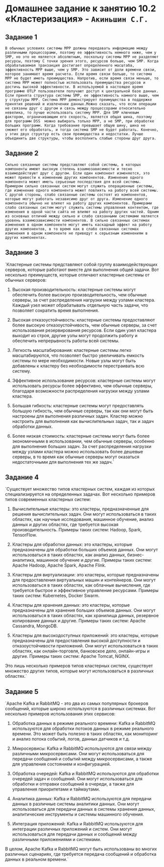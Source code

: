 # Домашнее задание к занятию 10.2 «Кластеризация» - `Акиньшин С.Г.`


## Задание 1

`В обычных условиях системы MPP должны передавать информацию между различными процессорами, поэтому ее эффективность немного ниже, чем у SMP, но это не является абсолютным, поскольку системы MPP не разделяют ресурсы, поэтому С точки зрения этого, ресурсов больше, чем SMP. Когда обрабатываемая транзакция достигает определенного масштаба, эффективность MPP выше, чем у SMP. Это зависит от доли времени связи, которое занимает время расчета. Если время связи больше, то система MPP не будет иметь преимущества. Напротив, если время связи меньше, то система MPP может полностью использовать преимущества ресурсов и достичь высокой эффективности. В используемой в настоящее время программе OTLP пользователи получают доступ к центральной базе данных. Если принята структура системы SMP, ее эффективность намного выше, чем у структуры MPP. Система MPP демонстрирует преимущества в поддержке принятия решений и извлечении данных.Можно сказать, что если операции не связаны друг с другом и связь между процессорами относительно невелика, то лучше использовать систему MPP. Для SMP ключевым фактором, ограничивающим его скорость, является общая шина, поэтому для программ DSS  можно выбирать только MPP, а не SMP, при обработке больших программ. Когда требование превышает общую шину, шина не сможет его обработать, и тогда система SMP не будет работать. Конечно, у этих двух структур есть свои преимущества и недостатки. Лучше объединить две структуры, чтобы восполнить слабые стороны друг друга.`

## Задание 2

`Сильно связанные системы представляют собой системы, в которых компоненты имеют высокую степень взаимозависимости и тесно взаимодействуют друг с другом. Если один компонент изменяется, это может привести к изменению других компонентов. Изменение одного компонента может иметь серьезные последствия для всей системы. Примером сильно связанных систем могут служить операционные системы, где изменение одного компонента может повлиять на работу всей системы. С другой стороны, слабо связанные системы состоят из компонентов, которые могут работать независимо друг от друга. Изменение одного компонента обычно не влияет на работу других компонентов. Примерами слабо связанных систем могут служить системы управления контентом, где изменения в одной части сайта не влияют на работу других частей. Одним из основных отличий между сильно и слабо связанными системами является уровень взаимозависимости компонентов. В сильно связанных системах изменения в одном компоненте могут иметь каскадный эффект на работу других компонентов, в то время как в слабо связанных системах изменения в одном компоненте не приведут к серьезным изменениям в других компонентах.`

## Задание 3

`Кластерные системы представляют собой группу взаимодействующих серверов, которые работают вместе для выполнения общей задачи. Вот несколько преимуществ, которые отличают кластерные системы от обычных серверов:

1. Высокая производительность: кластерные системы могут обеспечить более высокую производительность, чем обычные серверы, за счет распределения нагрузки между узлами кластера. Каждый узел может обрабатывать отдельную часть задачи, что позволяет сократить время выполнения.

2. Высокая отказоустойчивость: кластерные системы предоставляют более высокую отказоустойчивость, чем обычные серверы, за счет использования резервирования ресурсов. Если один узел кластера выходит из строя, другие узлы могут продолжить работу и обеспечить непрерывность работы всей системы.

3. Легкость масштабирования: кластерные системы легко масштабируются, что позволяет быстро увеличивать емкость системы по мере необходимости. Новые узлы могут быть добавлены к кластеру без необходимости перестраивать всю систему.

4. Эффективное использование ресурсов: кластерные системы могут использовать ресурсы более эффективно, чем обычные серверы, благодаря возможности распределения нагрузки между узлами кластера.

5. Большая гибкость: кластерные системы могут предоставлять большую гибкость, чем обычные серверы, так как они могут быть настроены для выполнения различных задач. Кластер можно настроить для выполнения как вычислительных задач, так и задач обработки данных.

6. Более низкая стоимость: кластерные системы могут быть более экономичными в использовании, чем обычные серверы, особенно для выполнения больших задач. За счет распределения нагрузки между узлами кластера можно использовать более дешевые серверы, в то время как обычные серверы могут оказаться недостаточными для выполнения тех же задач.`

## Задание 4

`Существует множество типов кластерных систем, каждая из которых специализируется на определенных задачах. Вот несколько примеров типов современных кластерных систем:

1. Вычислительные кластеры: это кластеры, предназначенные для решения вычислительных задач. Они могут использоваться в таких областях, как научные исследования, машинное обучение, анализ данных и других областях, где требуется высокая производительность. Примеры таких систем: Hadoop, Spark, TensorFlow.

2. Кластеры для обработки данных: это кластеры, которые предназначены для обработки больших объемов данных. Они могут использоваться в таких областях, как анализ данных, бизнес-аналитика, машинное обучение и другие. Примеры таких систем: Apache Hadoop, Apache Spark, Apache Flink.

3. Кластеры для виртуализации: это кластеры, которые предназначены для предоставления виртуальных машин и контейнеров. Они могут использоваться в таких областях, как облачные вычисления, где требуется быстрое и эффективное управление ресурсами. Примеры таких систем: Kubernetes, Docker Swarm.

4. Кластеры для хранения данных: это кластеры, которые предназначены для хранения больших объемов данных. Они могут использоваться в таких областях, как хранилища данных, резервное копирование данных и другие. Примеры таких систем: Apache Cassandra, MongoDB.

5. Кластеры для высокодоступных приложений: это кластеры, которые предназначены для предоставления высокой доступности и отказоустойчивости приложений. Они могут использоваться в таких областях, как онлайн-торговля, банковское дело, онлайн-игры и другие. Примеры таких систем: Apache Tomcat, NGINX.

Это лишь несколько примеров типов кластерных систем, существует множество других типов, которые могут использоваться в различных областях.`

## Задание 5

`Apache Kafka и RabbitMQ - это два из самых популярных брокеров сообщений, которые широко используются в различных системах. Вот несколько примеров использования этих сервисов:

1. Обработка данных в режиме реального времени: Kafka и RabbitMQ используются для обработки потоков данных в режиме реального времени. Это может быть полезно в таких областях, как мониторинг и анализ потока событий, логов, данных датчиков и т.д.

2. Микросервисы: Kafka и RabbitMQ используются для связи между различными микросервисами. Они могут использоваться для передачи сообщений и событий между микросервисами, а также для управления состоянием и конфигурацией.

3. Обработка очередей: Kafka и RabbitMQ используются для обработки очередей задач и сообщений. Они могут использоваться для обработки и отправки сообщений в очереди, а также для управления приоритетами и таймаутами.

4. Аналитика данных: Kafka и RabbitMQ используются для передачи данных в различные системы аналитики данных. Они могут использоваться для передачи данных в системы хранения данных, аналитические инструменты и системы машинного обучения.

5. Интеграция приложений: Kafka и RabbitMQ используются для интеграции различных приложений и систем. Они могут использоваться для передачи данных и сообщений между различными приложениями и системами.

В целом, Apache Kafka и RabbitMQ могут быть использованы во многих различных сценариях, где требуется передача сообщений и обработка данных в реальном времени.`